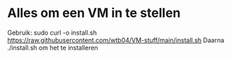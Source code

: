 # Alles om een VM in te stellen
Gebruik:
sudo curl -o install.sh https://raw.githubusercontent.com/wtb04/VM-stuff/main/install.sh
Daarna ./install.sh om het te installeren
